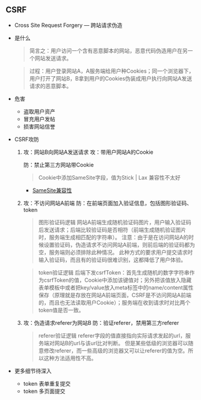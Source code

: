 ## CSRF

- Cross Site Request Forgery — 跨站请求伪造

- 是什么

  > 简言之：用户访问一个含有恶意脚本的网站，恶意代码伪造用户在另一个网站发送请求。

  > 过程：用户登录网站A，A服务端给用户种Cookies；同一个浏览器下，用户打开了网站B，B拿到用户的Cookies伪装成用户执行向网站A发送请求的恶意脚本。

- 危害
    - 盗取用户资产
    - 冒充用户发帖
    - 损害网站信誉

- CSRF攻防
    1. 攻：网站B向网站A发送请求
       攻：带用户网站A的Cookie

       防：禁止第三方网站带Cookie

       > Cookie中添加SameSite字段，值为Stick | Lax
       > 兼容性不太好

       - [SameSite兼容性](https://caniuse.com/#search=samesite)

    2. 攻：不访问网站A前端
       防：在前端页面加入验证信息，包括图形验证码、token

       > 图形验证码逻辑
       > 网站A前端生成随机验证码图片，用户输入验证码后发送请求；后端比较验证码是否相符（前端生成随机验证图片时，服务端生成相匹配的字符串）。
       > 注意：由于是在访问网站A的时候设置验证码，伪造请求不访问网站A前端，则前后端的验证码都为空，服务端则必须排除此种情况。
       > 此种方式的要求用户提交请求时输入验证码，而且有的验证码很难识别，这都降低了用户体验。

       > token验证逻辑
       > 后端下发csrfToken：首先生成随机的数字字符串作为csrfToken的值，Cookie中添加该键值对；另外把该值放入隐藏表单模板中或者把key/value放入meta标签中的name/content属性保存（原理就是存放在网站A前端页面，CSRF是不访问网站A前端的，而且也无法读取用户Cookie）；服务端在收到请求时对比两个token值是否一致。

    3. 攻：伪造请求referer为网站B
       防：验证referer，禁用第三方referer

       > referer验证逻辑
       > referer字段的值直接指向实际请求发起的url，服务端对网站B的url与该url比对判断。
       > 但是某些低级的浏览器可以随意修改referer，而一些高级的浏览器又可以让referer的值为空。所以这种方法适用性不高。

- 更多细节待深入
    - token 表单重复提交
    - token 多页面提交


